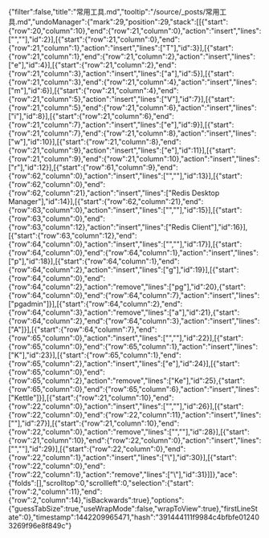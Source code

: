 {"filter":false,"title":"常用工具.md","tooltip":"/source/_posts/常用工具.md","undoManager":{"mark":29,"position":29,"stack":[[{"start":{"row":20,"column":10},"end":{"row":21,"column":0},"action":"insert","lines":["",""],"id":2}],[{"start":{"row":21,"column":0},"end":{"row":21,"column":1},"action":"insert","lines":["T"],"id":3}],[{"start":{"row":21,"column":1},"end":{"row":21,"column":2},"action":"insert","lines":["e"],"id":4}],[{"start":{"row":21,"column":2},"end":{"row":21,"column":3},"action":"insert","lines":["a"],"id":5}],[{"start":{"row":21,"column":3},"end":{"row":21,"column":4},"action":"insert","lines":["m"],"id":6}],[{"start":{"row":21,"column":4},"end":{"row":21,"column":5},"action":"insert","lines":["V"],"id":7}],[{"start":{"row":21,"column":5},"end":{"row":21,"column":6},"action":"insert","lines":["i"],"id":8}],[{"start":{"row":21,"column":6},"end":{"row":21,"column":7},"action":"insert","lines":["e"],"id":9}],[{"start":{"row":21,"column":7},"end":{"row":21,"column":8},"action":"insert","lines":["w"],"id":10}],[{"start":{"row":21,"column":8},"end":{"row":21,"column":9},"action":"insert","lines":["e"],"id":11}],[{"start":{"row":21,"column":9},"end":{"row":21,"column":10},"action":"insert","lines":["r"],"id":12}],[{"start":{"row":61,"column":9},"end":{"row":62,"column":0},"action":"insert","lines":["",""],"id":13}],[{"start":{"row":62,"column":0},"end":{"row":62,"column":21},"action":"insert","lines":["Redis Desktop Manager"],"id":14}],[{"start":{"row":62,"column":21},"end":{"row":63,"column":0},"action":"insert","lines":["",""],"id":15}],[{"start":{"row":63,"column":0},"end":{"row":63,"column":12},"action":"insert","lines":["Redis Client"],"id":16}],[{"start":{"row":63,"column":12},"end":{"row":64,"column":0},"action":"insert","lines":["",""],"id":17}],[{"start":{"row":64,"column":0},"end":{"row":64,"column":1},"action":"insert","lines":["p"],"id":18}],[{"start":{"row":64,"column":1},"end":{"row":64,"column":2},"action":"insert","lines":["g"],"id":19}],[{"start":{"row":64,"column":0},"end":{"row":64,"column":2},"action":"remove","lines":["pg"],"id":20},{"start":{"row":64,"column":0},"end":{"row":64,"column":7},"action":"insert","lines":["pgadmin"]}],[{"start":{"row":64,"column":2},"end":{"row":64,"column":3},"action":"remove","lines":["a"],"id":21},{"start":{"row":64,"column":2},"end":{"row":64,"column":3},"action":"insert","lines":["A"]}],[{"start":{"row":64,"column":7},"end":{"row":65,"column":0},"action":"insert","lines":["",""],"id":22}],[{"start":{"row":65,"column":0},"end":{"row":65,"column":1},"action":"insert","lines":["K"],"id":23}],[{"start":{"row":65,"column":1},"end":{"row":65,"column":2},"action":"insert","lines":["e"],"id":24}],[{"start":{"row":65,"column":0},"end":{"row":65,"column":2},"action":"remove","lines":["Ke"],"id":25},{"start":{"row":65,"column":0},"end":{"row":65,"column":6},"action":"insert","lines":["Kettle"]}],[{"start":{"row":21,"column":10},"end":{"row":22,"column":0},"action":"insert","lines":["",""],"id":26}],[{"start":{"row":22,"column":0},"end":{"row":22,"column":11},"action":"insert","lines":["<!--more-->"],"id":27}],[{"start":{"row":21,"column":10},"end":{"row":22,"column":0},"action":"remove","lines":["",""],"id":28}],[{"start":{"row":21,"column":10},"end":{"row":22,"column":0},"action":"insert","lines":["",""],"id":29}],[{"start":{"row":22,"column":0},"end":{"row":22,"column":1},"action":"insert","lines":["\\"],"id":30}],[{"start":{"row":22,"column":0},"end":{"row":22,"column":1},"action":"remove","lines":["\\"],"id":31}]]},"ace":{"folds":[],"scrolltop":0,"scrollleft":0,"selection":{"start":{"row":2,"column":11},"end":{"row":2,"column":14},"isBackwards":true},"options":{"guessTabSize":true,"useWrapMode":false,"wrapToView":true},"firstLineState":0},"timestamp":1442209965471,"hash":"391444111f9984c4bfbfe012403269f96e8f849c"}